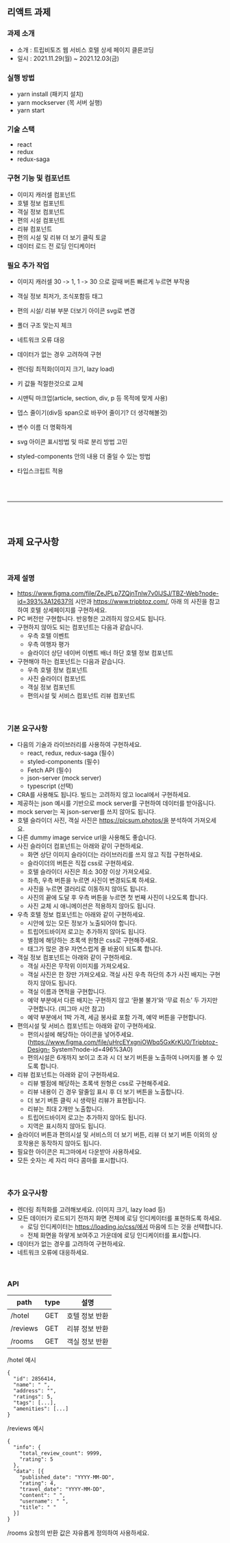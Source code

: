 ## 리액트 과제

### 과제 소개

- 소개 : 트립비토즈 웹 서비스 호텔 상세 페이지 클론코딩
- 일시 : 2021.11.29(월) ~ 2021.12.03(금)

### 실행 방법

- yarn install (패키지 설치)
- yarn mockserver (목 서버 실행)
- yarn start

### 기술 스택

- react
- redux
- redux-saga

### 구현 기능 및 컴포넌트

- 이미지 캐러셀 컴포넌트
- 호텔 정보 컴포넌트
- 객실 정보 컴포넌트
- 편의 시설 컴포넌트
- 리뷰 컴포넌트
- 편의 시설 및 리뷰 더 보기 클릭 토글
- 데이터 로드 전 로딩 인디케이터

### 필요 추가 작업

- 이미지 캐러셀 30 -> 1, 1 -> 30 으로 갈때 버튼 빠르게 누르면 부작용
- 객실 정보 최저가, 조식포함등 태그
- 편의 시설/ 리뷰 부분 더보기 아이콘 svg로 변경

- 폴더 구조 맞는지 체크
- 네트워크 오류 대응
- 데이터가 없는 경우 고려하여 구현
- 렌더링 최적화(이미지 크기, lazy load)
- 키 값들 적절한것으로 교체
- 시맨틱 마크업(article, section, div, p 등 목적에 맞게 사용)
- 뎁스 줄이기(div등 span으로 바꾸어 줄이기? 더 생각해볼것)
- 변수 이름 더 명확하게
- svg 아이콘 표시방법 및 따로 분리 방법 고민
- styled-components 안의 내용 더 줄일 수 있는 방법
- 타입스크립트 적용

<br>
<br>
<hr>
<br>
<br>

## 과제 요구사항

<br>

### 과제 설명

- https://www.figma.com/file/ZeJPLp7ZQjnTnlw7v0lJSJ/TBZ-Web?node-id=393%3A12637의 시안과 https://www.tripbtoz.com/, 아래 의 사진을 참고하여 호텔 상세페이지를 구현하세요.
- PC 버전만 구현합니다. 반응형은 고려하지 않으셔도 됩니다.
- 구현하지 않아도 되는 컴포넌트는 다음과 같습니다.
  - 우측 호텔 이벤트
  - 우측 여행자 평가
  - 슬라이더 상단 네이버 이벤트 배너 하단 호텔 정보 컴포넌트
- 구현해야 하는 컴포넌트는 다음과 같습니다.
  - 우측 호텔 정보 컴포넌트
  - 사진 슬라이더 컴포넌트
  - 객실 정보 컴포넌트
  - 편의시설 및 서비스 컴포넌트 리뷰 컴포넌트

<br>

### 기본 요구사항

- 다음의 기술과 라이브러리를 사용하여 구현하세요.
  - react, redux, redux-saga (필수)
  - styled-components (필수)
  - Fetch API (필수)
  - json-server (mock server)
  - typescript (선택)
- CRA를 사용해도 됩니다. 빌드는 고려하지 않고 local에서 구현하세요.
- 제공하는 json 예시를 기반으로 mock server를 구현하여 데이터를 받아옵니다.
- mock server는 꼭 json-server를 쓰지 않아도 됩니다.
- 호텔 슬라이더 사진, 객실 사진은 https://picsum.photos/을 분석하여 가져오세요.
- 다른 dummy image service url을 사용해도 좋습니다.
- 사진 슬라이더 컴포넌트는 아래와 같이 구현하세요.
  - 화면 상단 이미지 슬라이더는 라이브러리를 쓰지 않고 직접 구현하세요.
  - 슬라이더의 버튼은 직접 css로 구현하세요.
  - 호텔 슬라이더 사진은 최소 30장 이상 가져오세요.
  - 좌측, 우측 버튼을 누르면 사진이 변경되도록 하세요.
  - 사진을 누르면 갤러리로 이동하지 않아도 됩니다.
  - 사진의 끝에 도달 후 우측 버튼을 누르면 첫 번째 사진이 나오도록 합니다.
  - 사진 교체 시 애니메이션은 적용하지 않아도 됩니다.
- 우측 호텔 정보 컴포넌트는 아래와 같이 구현하세요.
  - 시안에 있는 모든 정보가 노출되어야 합니다.
  - 트립어드바이저 로고는 추가하지 않아도 됩니다.
  - 별점에 해당하는 초록색 원형은 css로 구현해주세요.
  - 태그가 많은 경우 자연스럽게 줄 바꿈이 되도록 합니다.
- 객실 정보 컴포넌트는 아래와 같이 구현하세요.
  - 객실 사진은 무작위 이미지를 가져오세요.
  - 객실 사진은 한 장만 가져오세요. 객실 사진 우측 하단의 추가 사진 배지는 구현하지 않아도 됩니다.
  - 객실 이름과 면적을 구현합니다.
  - 예약 부분에서 다른 배지는 구현하지 않고 ‘환불 불가’와 ‘무료 취소’ 두 가지만 구현합니다. (피그마 시안 참고)
  - 예약 부분에서 1박 가격, 세금 봉사료 포함 가격, 예약 버튼을 구현합니다.
- 편의시설 및 서비스 컴포넌트는 아래와 같이 구현하세요.
  - 편의시설에 해당하는 아이콘을 넣어주세요. (https://www.figma.com/file/uHrcEYxgniOWbq5GxKrKU0/Tripbtoz-Design- System?node-id=496%3A0)
  - 편의시설은 6개까지 보이고 초과 시 더 보기 버튼을 노출하여 나머지를 볼 수 있도록 합니다.
- 리뷰 컴포넌트는 아래와 같이 구현하세요.
  - 리뷰 별점에 해당하는 초록색 원형은 css로 구현해주세요.
  - 리뷰 내용이 긴 경우 말줄임 표시 후 더 보기 버튼을 노출합니다.
  - 더 보기 버튼 클릭 시 생략된 리뷰가 표현됩니다.
  - 리뷰는 최대 2개만 노출합니다.
  - 트립어드바이저 로고는 추가하지 않아도 됩니다.
  - 지역은 표시하지 않아도 됩니다.
- 슬라이더 버튼과 편의시설 및 서비스의 더 보기 버튼, 리뷰 더 보기 버튼 이외의 상호작용은 동작하지 않아도 됩니다.
- 필요한 아이콘은 피그마에서 다운받아 사용하세요.
- 모든 숫자는 세 자리 마다 콤마를 표시합니다.

<br>

### 추가 요구사항

- 렌더링 최적화를 고려해보세요. (이미지 크기, lazy load 등)
- 모든 데이터가 로드되기 전까지 화면 전체에 로딩 인디케이터를 표현하도록 하세요.
  - 로딩 인디케이터는 https://loading.io/css/에서 마음에 드는 것을 선택합니다.
  - 전체 화면을 하얗게 보여주고 가운데에 로딩 인디케이터를 표시합니다.
- 데이터가 없는 경우를 고려하여 구현하세요.
- 네트워크 오류에 대응하세요.

<br>

### API

| path     | type | 설명           |
| -------- | ---- | -------------- |
| /hotel   | GET  | 호텔 정보 반환 |
| /reviews | GET  | 리뷰 정보 반환 |
| /rooms   | GET  | 객실 정보 반환 |

/hotel 예시

```
{
  "id": 2856414,
  "name": " ",
  "address": "",
  "ratings": 5,
  "tags": [...],
  "amenities": [...]
}
```

/reviews 예시

```
{
  "info": {
    "total_review_count": 9999,
    "rating": 5
  },
  "data": [{
    "published_date": "YYYY-MM-DD",
    "rating": 4,
    "travel_date": "YYYY-MM-DD",
    "content": " ",
    "username": " ",
    "title": " "
  }]
}
```

/rooms 요청의 반환 값은 자유롭게 정의하여 사용하세요.
